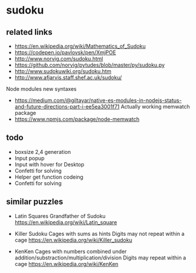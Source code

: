 # sudoku

## related links

* https://en.wikipedia.org/wiki/Mathematics_of_Sudoku
* https://codepen.io/pavlovsk/pen/XmjPOE
* http://www.norvig.com/sudoku.html
* https://github.com/norvig/pytudes/blob/master/py/sudoku.py
* http://www.sudokuwiki.org/sudoku.htm
* http://www.afjarvis.staff.shef.ac.uk/sudoku/

Node modules new syntaxes
* https://medium.com/@giltayar/native-es-modules-in-nodejs-status-and-future-directions-part-i-ee5ea3001f71
Actually working memwatch package
* https://www.npmjs.com/package/node-memwatch

## todo

* boxsize 2,4 generation
* Input popup
* Input with hover for Desktop
* Confetti for solving
* Helper get function codeing
* Confetti for solving

## similar puzzles

* Latin Squares
  Grandfather of Sudoku
  https://en.wikipedia.org/wiki/Latin_square

* Killer Sudoku
  Cages with sums as hints
  Digits may not repeat within a cage
  https://en.wikipedia.org/wiki/Killer_sudoku

* KenKen
  Cages with numbers combined under addition/substraction/multiplication/division
  Digits may repeat within a cage
  https://en.wikipedia.org/wiki/KenKen
